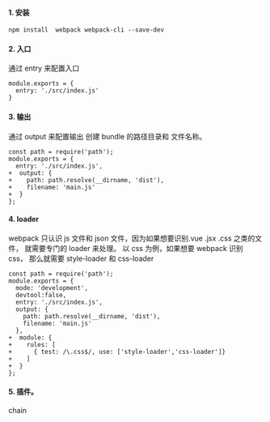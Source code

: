 <!--
 * @Author: Heyafeng
 * @Date: 2022-08-14 18:30:17
 * @LastEditors: Heyafeng
 * @LastEditTime: 2022-08-14 19:15:15
 * @Description: webpack 的基本使用
-->

#### 1. 安装

```
npm install  webpack webpack-cli --save-dev
```

#### 2. 入口

通过 entry 来配置入口

```
module.exports = {
  entry: './src/index.js'
}
```

#### 3. 输出

通过 output 来配置输出 创建 bundle 的路径目录和 文件名称。

```
const path = require('path');
module.exports = {
  entry: './src/index.js',
+  output: {
+    path: path.resolve(__dirname, 'dist'),
+    filename: 'main.js'
+  }
};
```

#### 4. loader

webpack 只认识 js 文件和 json 文件，因为如果想要识别.vue .jsx .css 之类的文件， 就需要专门的 loader 来处理。
以 css 为例，如果想要 webpack 识别 css， 那么就需要 style-loader 和 css-loader

```
const path = require('path');
module.exports = {
  mode: 'development',
  devtool:false,
  entry: './src/index.js',
  output: {
    path: path.resolve(__dirname, 'dist'),
    filename: 'main.js'
  },
+  module: {
+    rules: [
+      { test: /\.css$/, use: ['style-loader','css-loader']}
+    ]
+  }
};

```

#### 5. 插件。

chain
